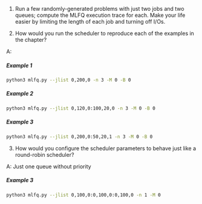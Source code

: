 1) Run a few randomly-generated problems with just two jobs and two queues; compute the MLFQ execution trace for each. Make your life easier by limiting the length of each job and turning off I/Os.


2) How would you run the scheduler to reproduce each of the examples in the chapter?

A:
##### Example 1
```sh
python3 mlfq.py --jlist 0,200,0 -n 3 -M 0 -B 0
```

##### Example 2
```sh
python3 mlfq.py --jlist 0,120,0:100,20,0 -n 3 -M 0 -B 0
```

##### Example 3
```sh
python3 mlfq.py --jlist 0,200,0:50,20,1 -n 3 -M 0 -B 0
```

3) How would you configure the scheduler parameters to behave just like a round-robin scheduler?

A: Just one queue without priority
##### Example 3
```sh
python3 mlfq.py --jlist 0,100,0:0,100,0:0,100,0 -n 1 -M 0
```

